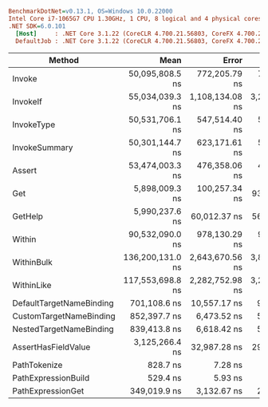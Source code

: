 ``` ini

BenchmarkDotNet=v0.13.1, OS=Windows 10.0.22000
Intel Core i7-1065G7 CPU 1.30GHz, 1 CPU, 8 logical and 4 physical cores
.NET SDK=6.0.101
  [Host]     : .NET Core 3.1.22 (CoreCLR 4.700.21.56803, CoreFX 4.700.21.57101), X64 RyuJIT
  DefaultJob : .NET Core 3.1.22 (CoreCLR 4.700.21.56803, CoreFX 4.700.21.57101), X64 RyuJIT


```
|                   Method |             Mean |           Error |          StdDev |           Median |      Gen 0 |     Gen 1 | Allocated |
|------------------------- |-----------------:|----------------:|----------------:|-----------------:|-----------:|----------:|----------:|
|                   Invoke |  50,095,808.5 ns |   772,205.79 ns |   722,321.78 ns |  50,307,409.1 ns |  4272.7273 |  363.6364 | 17,696 KB |
|                 InvokeIf |  55,034,039.3 ns | 1,108,134.08 ns | 3,267,358.33 ns |  53,563,390.0 ns |  4500.0000 |  400.0000 | 19,946 KB |
|               InvokeType |  50,531,706.1 ns |   547,514.40 ns |   512,145.31 ns |  50,618,872.7 ns |  4272.7273 |  363.6364 | 17,696 KB |
|            InvokeSummary |  50,301,144.7 ns |   623,171.61 ns |   582,915.11 ns |  50,296,230.0 ns |  4300.0000 |  300.0000 | 17,696 KB |
|                   Assert |  53,474,003.3 ns |   476,358.06 ns |   445,585.63 ns |  53,438,930.0 ns |  4200.0000 |  300.0000 | 18,399 KB |
|                      Get |   5,898,009.3 ns |   100,257.34 ns |    93,780.78 ns |   5,903,140.6 ns |    85.9375 |         - |    366 KB |
|                  GetHelp |   5,990,237.6 ns |    60,012.37 ns |    56,135.61 ns |   5,983,071.9 ns |    85.9375 |    7.8125 |    366 KB |
|                   Within |  90,532,090.0 ns |   978,130.29 ns |   914,943.68 ns |  90,418,050.0 ns |  8250.0000 | 1250.0000 | 34,134 KB |
|               WithinBulk | 136,200,131.0 ns | 2,643,670.56 ns | 3,875,058.02 ns | 135,265,500.0 ns | 14000.0000 | 1000.0000 | 61,162 KB |
|               WithinLike | 117,553,698.8 ns | 2,282,752.98 ns | 3,200,100.87 ns | 116,213,366.7 ns | 11666.6667 | 1666.6667 | 48,289 KB |
| DefaultTargetNameBinding |     701,108.6 ns |    10,557.17 ns |     9,875.18 ns |     701,832.1 ns |    38.0859 |         - |    156 KB |
|  CustomTargetNameBinding |     852,397.7 ns |     6,473.52 ns |     5,405.68 ns |     850,940.1 ns |    85.9375 |         - |    352 KB |
|  NestedTargetNameBinding |     839,413.8 ns |     6,618.42 ns |     5,867.06 ns |     839,922.0 ns |    85.9375 |         - |    352 KB |
|      AssertHasFieldValue |   3,125,266.4 ns |    32,987.28 ns |    29,242.37 ns |   3,125,243.2 ns |   234.3750 |         - |    962 KB |
|             PathTokenize |         828.7 ns |         7.28 ns |         6.81 ns |         829.1 ns |     0.2632 |         - |      1 KB |
|      PathExpressionBuild |         529.4 ns |         5.93 ns |         5.54 ns |         529.7 ns |     0.3500 |         - |      1 KB |
|        PathExpressionGet |     349,019.9 ns |     3,132.67 ns |     2,930.30 ns |     348,427.6 ns |    17.0898 |         - |     70 KB |
